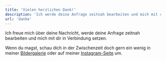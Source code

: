 ```yaml
---
title: 'Vielen herzlichen Dank!'
description: 'Ich werde deine Anfrage zeitnah bearbeiten und mich mit dir in Verbindung setzen.'
url: 'danke'
---
```


Ich freue mich über deine Nachricht, werde deine Anfrage zeitnah bearbeiten und mich mit dir in Verbindung setzen.

Wenn du magst, schau dich in der Zwischenzeit doch gern ein wenig in meiner [Bildergalerie](/galerie) oder auf meiner [Instagram-Seite](https://www.instagram.com/sarah.schminkt) um.

